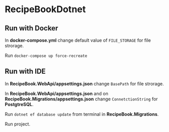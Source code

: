 # RecipeBookDotnet

## Run with Docker

In **docker-compose.yml** change default value of `FILE_STORAGE` for file strorage.

Run `docker-compose up force-recreate`

## Run with IDE

In **RecipeBook.WebApi/appsettings.json** change `BasePath` for file strorage.

In **RecipeBook.WebApi/appsettings.json** and on **RecipeBook.Migrations/appsettings.json** change `ConnetctionString` for **PostgtreSQL**.

Run `dotnet ef database update` from terminal in **RecipeBook.Migrations**.

Run project.
